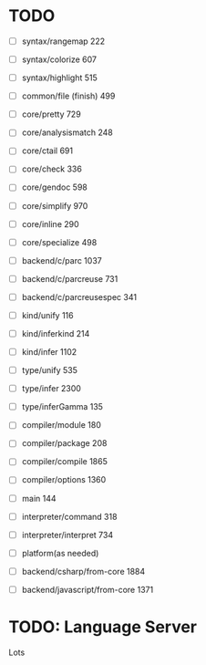 # TODO

- [ ] syntax/rangemap 222
- [ ] syntax/colorize 607
- [ ] syntax/highlight 515
- [ ] common/file (finish) 499
- [ ] core/pretty 729
- [ ] core/analysismatch 248
- [ ] core/ctail 691
- [ ] core/check 336
- [ ] core/gendoc 598
- [ ] core/simplify 970
- [ ] core/inline 290
- [ ] core/specialize 498
- [ ] backend/c/parc 1037
- [ ] backend/c/parcreuse 731
- [ ] backend/c/parcreusespec 341
- [ ] kind/unify 116
- [ ] kind/inferkind 214
- [ ] kind/infer 1102
- [ ] type/unify 535
- [ ] type/infer 2300
- [ ] type/inferGamma 135
- [ ] compiler/module 180
- [ ] compiler/package 208
- [ ] compiler/compile 1865
- [ ] compiler/options 1360
- [ ] main 144
- [ ] interpreter/command 318
- [ ] interpreter/interpret 734
- [ ] platform(as needed)
- [ ] backend/csharp/from-core 1884
- [ ] backend/javascript/from-core 1371


# TODO: Language Server
Lots